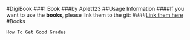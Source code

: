 #DigiBook
###1 Book
###by Aplet123
##Usage Information
####If you want to use the **books**, please link them to the git:
####[Link them here](https://github.com/Aplet123/Shuffle.git)
#Books
```
How To Get Good Grades
```
